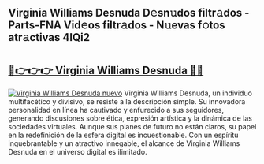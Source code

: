 ## Virginia Williams Desnuda D𝚎sn𝚞dos filtr𝚊dos - Parts-FNA Vid𝚎os filtr𝚊dos - N𝚞evas f𝚘tos atr𝚊ctivas 4lQi2

# <h2><a href="http://mb18ndl.tromn.icu/?c=Virginia+Williams+Desnuda">🔗👉👉👉 Virginia Williams Desnuda 🔗🔗</a></h2>

[![Virginia Williams Desnuda nuevo](https://i.imgur.com/pEAQMta.gif)](http://mb18ndl.tromn.icu/?c=Virginia+Williams+Desnuda)
Virginia Williams Desnuda, un individuo multifacético y divisivo, se resiste a la descripción simple. Su innovadora personalidad en línea ha cautivado y enfurecido a sus seguidores, generando discusiones sobre ética, expresión artística y la dinámica de las sociedades virtuales. Aunque sus planes de futuro no están claros, su papel en la redefinición de la esfera digital es incuestionable. Con un espíritu inquebrantable y un atractivo innegable, el alcance de Virginia Williams Desnuda en el universo digital es ilimitado.
